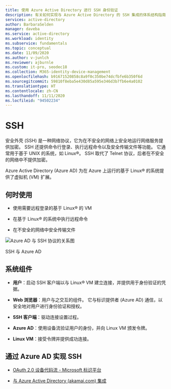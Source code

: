 ```yaml
---
title: 使用 Azure Active Directory 进行 SSH 身份验证
description: 有关如何实现与 Azure Active Directory 的 SSH 集成的体系结构指南
services: active-directory
author: BarbaraSelden
manager: daveba
ms.service: active-directory
ms.workload: identity
ms.subservice: fundamentals
ms.topic: conceptual
ms.date: 11/09/2020
ms.author: v-junlch
ms.reviewer: ajburnle
ms.custom: it-pro, seodec18
ms.collection: M365-identity-device-management
ms.openlocfilehash: b91671520858c8a9f0c350be74dcfbfe6b350f6d
ms.sourcegitcommit: 59810f8eba5e430d85a595e346d3b7fb6e4a0102
ms.translationtype: HT
ms.contentlocale: zh-CN
ms.lasthandoff: 11/11/2020
ms.locfileid: "94502234"
---
```

# <a name="ssh"></a>SSH  

安全外壳 (SSH) 是一种网络协议，它为在不安全的网络上安全地运行网络服务提供加密。 SSH 还提供命令行登录、执行远程命令以及安全传输文件等功能。 它通常用于基于 UNIX 的系统，如 Linux®。 SSH 取代了 Telnet 协议，后者在不安全的网络中不提供加密。 

Azure Active Directory (Azure AD) 为在 Azure 上运行的基于 Linux® 的系统提供了虚拟机 (VM) 扩展。 

## <a name="use-when"></a>何时使用 

* 使用需要远程登录的基于 Linux® 的 VM

* 在基于 Linux® 的系统中执行远程命令

* 在不安全的网络中安全传输文件

![Azure AD 与 SSH 协议的关系图](./media/authentication-patterns/ssh-auth.png)

SSH 与 Azure AD

## <a name="components-of-system"></a>系统组件 

* **用户**：启动 SSH 客户端以与 Linux® VM 建立连接，并提供用于身份验证的凭据。

* **Web 浏览器**：用户与之交互的组件。 它与标识提供者 (Azure AD) 通信，以安全地对用户进行身份验证和授权。

* **SSH 客户端**：驱动连接设置过程。

* **Azure AD**：使用设备流验证用户的身份，并向 Linux VM 颁发令牌。

* **Linux VM**：接受令牌并提供成功连接。

## <a name="implement-ssh-with-azure-ad"></a>通过 Azure AD 实现 SSH 

* [OAuth 2.0 设备代码流 - Microsoft 标识平台](/active-directory/develop/v2-oauth2-device-code)

* [与 Azure Active Directory (akamai.com) 集成](https://learn.akamai.com/webhelp/enterprise-application-access/enterprise-application-access/GUID-6B16172C-86CC-48E8-B30D-8E678BF3325F.html)

 

